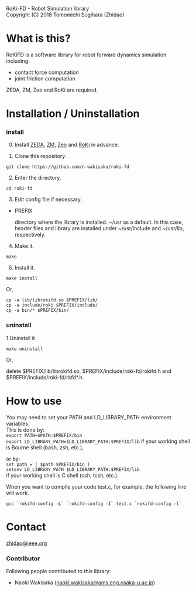 RoKi-FD - Robot Simulation library  
Copyright (C) 2018 Tomomichi Sugihara (Zhidao)

# What is this?

RoKiFD is a software library for robot forward dynamics simulation including:
* contact force computation
* joint friction computation

ZEDA, ZM, Zeo and RoKi are required.

# Installation / Uninstallation

### install
0. Install [ZEDA](https://github.com/zhidao/zeda), [ZM](https://github.com/zhidao/zm), [Zeo](https://github.com/zhidao/zeo) and [RoKi](https://github.com/zhidao/roki) in advance.

1. Clone this repository.

  `git clone https://github.com/n-wakisaka/roki-fd`

2. Enter the directory.

  `cd roki-fd`

3. Edit config file if necessary.

  * PREFIX
    
    directory where the library is installed.
    ~/usr as a default. In this case, header files and library are installed under ~/usr/include and ~/usr/lib, respectively.

4. Make it.

  `make`

5. Install it.

  `make install`

  Or,

  `cp -a lib/librokifd.so $PREFIX/lib/`  
  `cp -a include/roki $PREFIX/include/`  
  `cp -a bin/* $PREFIX/bin/`

### uninstall
1.Uninstall it

  `make uninstall`
  
  Or, 
  
  delete $PREFIX/lib/librokifd.so, $PREFIX/include/roki-fd/rokifd.h and $PREFIX/include/roki-fd/rkfd*.h.

# How to use

You may need to set your PATH and LD_LIBRARY_PATH environment variables.  
This is done by:  
`export PATH=$PATH:$PREFIX/bin`  
`export LD_LIBRARY_PATH=$LD_LIBRARY_PATH:$PREFIX/lib`
if your working shell is Bourne shell (bash, zsh, etc.),

or by:  
`set path = ( $path $PREFIX/bin )`  
`setenv LD_LIBRARY_PATH $LD_LIBRARY_PATH:$PREFIX/lib`  
if your working shell is C shell (csh, tcsh, etc.).

When you want to compile your code test.c, for example, the following line will work.

```gcc `rokifd-config -L` `rokifd-config -I` test.c `rokifd-config -l` ```

# Contact

zhidao@ieee.org

### Contributor

Following people contributed to this library:
* Naoki Wakisaka (naoki.wakisaka@ams.eng.osaka-u.ac.jp)
